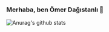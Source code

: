 ### Merhaba, ben Ömer Dağıstanlı 👋

![Anurag's github stats](https://github-readme-stats.vercel.app/api?username=omerdagistanli&show_icons=true&theme=merko)
